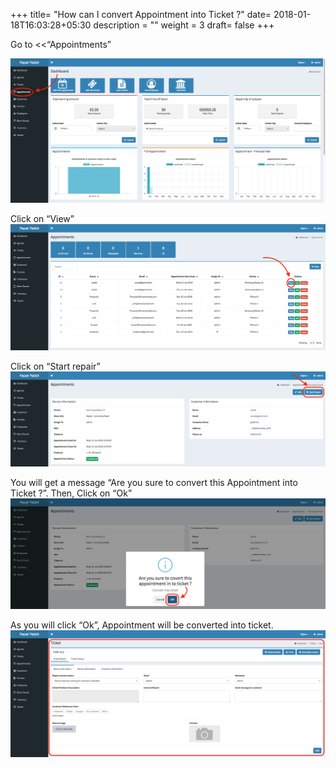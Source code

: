 +++
title= "How can I convert Appointment into Ticket ?"
date= 2018-01-18T16:03:28+05:30
description = ""
weight = 3
draft= false
+++

Go to <<“Appointments”

![convert appointment into ticket2](/images/convert_appointment_int_ticket/convert_app_ticket_clickappointment.png)
                
Click on “View” 
![convert appointment into ticket3](/images/convert_appointment_int_ticket/convert_app_ticket_view.png) 
     
Click on “Start repair”
![convert appointment into ticket4](/images/convert_appointment_int_ticket/convert_app_ticket_startrepair.png) 
               
You will get a message “Are you sure to convert this Appointment into Ticket ?”. Then, Click on “Ok” 
![convert appointment into ticket5](/images/convert_appointment_int_ticket/convert_app_ticket_okmessage.png)              
            
As you will click “Ok”, Appointment will be converted into ticket.
![convert appointment into ticket6](/images/convert_appointment_int_ticket/convert_app_ticket_finallyticket.png)





























